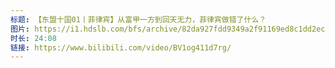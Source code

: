 ```yaml
---
标题: 【东盟十国01丨菲律宾】从富甲一方到回天无力，菲律宾做错了什么？
图片: https://i1.hdslb.com/bfs/archive/82da927fdd9349a2f91169ed8c1dd2ec6fcece6e.jpg@320w_200h_1c_!web-space-upload-video.webp
时长: 24:08
链接: https://www.bilibili.com/video/BV1og411d7rg/
---
```

